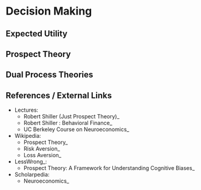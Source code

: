 

Decision Making
===============

Expected Utility
----------------

Prospect Theory
---------------

Dual Process Theories
---------------------

References / External Links
---------------------------

-   Lectures:
    -   Robert Shiller (Just Prospect Theory)\_
    -   Robert Shiller : Behavioral Finance\_
    -   UC Berkeley Course on Neuroeconomics\_
-   Wikipedia:
    -   Prospect Theory\_
    -   Risk Aversion\_
    -   Loss Aversion\_
-   LessWrong\_:
    -   Prospect Theory: A Framework for Understanding Cognitive Biases\_
-   Scholarpedia:
    -   Neuroeconomics\_

